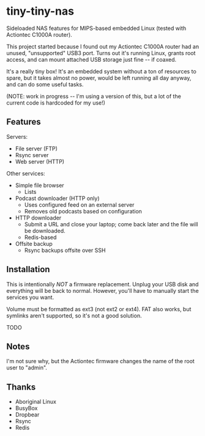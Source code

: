 tiny-tiny-nas
=============

Sideloaded NAS features for MIPS-based embedded Linux (tested with Actiontec C1000A router).

This project started because I found out my Actiontec C1000A router had an unused, "unsupported" USB3 port.  Turns out it's running Linux, grants root access, and can mount attached USB storage just fine -- if coaxed.

It's a really tiny box!  It's an embedded system without a ton of resources to spare, but it takes almost no power, would be left running all day anyway, and can do some useful tasks.

(NOTE: work in progress -- I'm using a version of this, but a lot of the current code is hardcoded for my use!)

Features
--------

Servers:

  * File server (FTP)
  * Rsync server
  * Web server (HTTP)

Other services:

  * Simple file browser
    * Lists
  * Podcast downloader (HTTP only)
    * Uses configured feed on an external server
    * Removes old podcasts based on configuration
  * HTTP downloader
    * Submit a URL and close your laptop; come back later and the file will be downloaded.
    * Redis-based
  * Offsite backup
    * Rsync backups offsite over SSH

Installation
------------

This is intentionally *NOT* a firmware replacement.  Unplug your USB disk and everything will be back to normal.  However, you'll have to manually start the services you want.

Volume must be formatted as ext3 (not ext2 or ext4).  FAT also works, but symlinks aren't supported, so it's not a good solution.

TODO

Notes
-----

I'm not sure why, but the Actiontec firmware changes the name of the root user to "admin".

Thanks
------

  * Aboriginal Linux
  * BusyBox
  * Dropbear
  * Rsync
  * Redis

